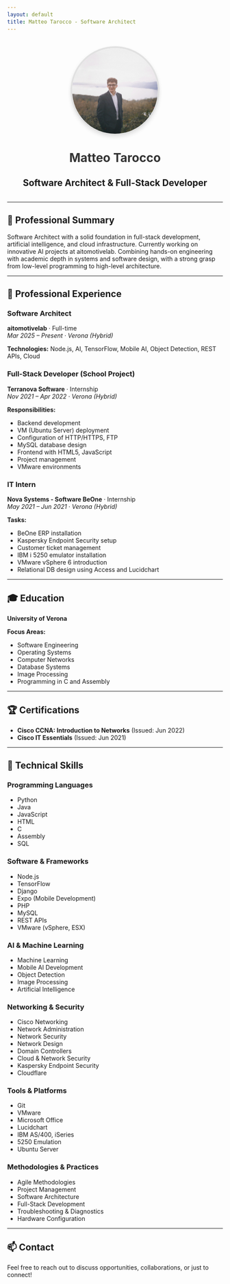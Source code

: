 ```yaml
---
layout: default
title: Matteo Tarocco - Software Architect
---
```


<style>
.profile-container {
  text-align: center;
  margin: 2rem 0;
}

.profile-image {
  border-radius: 50%;
  width: 200px;
  height: 200px;
  object-fit: cover;
  border: 4px solid #e1e1e1;
  box-shadow: 0 4px 8px rgba(0,0,0,0.1);
  margin-bottom: 1rem;
}

.profile-title {
  margin-top: 1rem;
  color: #333;
}

@media (max-width: 600px) {
  .profile-image {
    width: 150px;
    height: 150px;
  }
}
</style>

<div class="profile-container">
  <img src="assets/images/profile.jpg" alt="Matteo Tarocco" class="profile-image">
  <h1 class="profile-title">Matteo Tarocco</h1>
  <h2>Software Architect & Full-Stack Developer</h2>
</div>

---

## 👤 Professional Summary

Software Architect with a solid foundation in full-stack development, artificial intelligence, and cloud infrastructure. Currently working on innovative AI projects at aitomotivelab. Combining hands-on engineering with academic depth in systems and software design, with a strong grasp from low-level programming to high-level architecture.

---

## 💼 Professional Experience

### Software Architect
**aitomotivelab** · Full-time  
*Mar 2025 – Present · Verona (Hybrid)*

**Technologies:** Node.js, AI, TensorFlow, Mobile AI, Object Detection, REST APIs, Cloud

### Full-Stack Developer (School Project)
**Terranova Software** · Internship  
*Nov 2021 – Apr 2022 · Verona (Hybrid)*

**Responsibilities:**
- Backend development
- VM (Ubuntu Server) deployment
- Configuration of HTTP/HTTPS, FTP
- MySQL database design
- Frontend with HTML5, JavaScript
- Project management
- VMware environments

### IT Intern
**Nova Systems - Software BeOne** · Internship  
*May 2021 – Jun 2021 · Verona (Hybrid)*

**Tasks:**
- BeOne ERP installation
- Kaspersky Endpoint Security setup
- Customer ticket management
- IBM i 5250 emulator installation
- VMware vSphere 6 introduction
- Relational DB design using Access and Lucidchart

---

## 🎓 Education

**University of Verona**

**Focus Areas:**
- Software Engineering
- Operating Systems
- Computer Networks
- Database Systems
- Image Processing
- Programming in C and Assembly

---

## 🏆 Certifications

- **Cisco CCNA: Introduction to Networks** (Issued: Jun 2022)
- **Cisco IT Essentials** (Issued: Jun 2021)

---

## 🔧 Technical Skills

### Programming Languages
- Python
- Java
- JavaScript
- HTML
- C
- Assembly
- SQL

### Software & Frameworks
- Node.js
- TensorFlow
- Django
- Expo (Mobile Development)
- PHP
- MySQL
- REST APIs
- VMware (vSphere, ESX)

### AI & Machine Learning
- Machine Learning
- Mobile AI Development
- Object Detection
- Image Processing
- Artificial Intelligence

### Networking & Security
- Cisco Networking
- Network Administration
- Network Security
- Network Design
- Domain Controllers
- Cloud & Network Security
- Kaspersky Endpoint Security
- Cloudflare

### Tools & Platforms
- Git
- VMware
- Microsoft Office
- Lucidchart
- IBM AS/400, iSeries
- 5250 Emulation
- Ubuntu Server

### Methodologies & Practices
- Agile Methodologies
- Project Management
- Software Architecture
- Full-Stack Development
- Troubleshooting & Diagnostics
- Hardware Configuration

---

## 📫 Contact

Feel free to reach out to discuss opportunities, collaborations, or just to connect!

